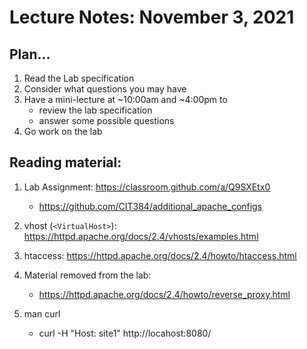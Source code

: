 # Lecture Notes: November 3, 2021

## Plan...
  1. Read the Lab specification
  1. Consider what questions you may have
  1. Have a mini-lecture at ~10:00am and ~4:00pm to
     - review the lab specification
     - answer some possible questions
  1. Go work on the lab


## Reading material:
   1. Lab Assignment: https://classroom.github.com/a/Q9SXEtx0
      - https://github.com/CIT384/additional_apache_configs
   1. vhost (``<VirtualHost>``): https://httpd.apache.org/docs/2.4/vhosts/examples.html
   1. htaccess: https://httpd.apache.org/docs/2.4/howto/htaccess.html
   1. Material removed from the lab:
      - https://httpd.apache.org/docs/2.4/howto/reverse_proxy.html

   1. man curl
      - curl -H "Host: site1" http://locahost:8080/
      